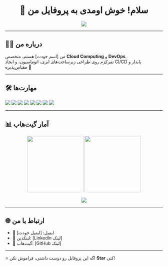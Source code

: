 <!-- بنر خوشامدگویی -->
<h1 align="center">👋 سلام! خوش اومدی به پروفایل من</h1>
<p align="center">
  <img src="https://readme-typing-svg.herokuapp.com?color=%2336BCF7&lines=Cloud+Computing+☁️;DevOps+⚙️;Automation+🚀;CI/CD+🔄;Kubernetes+🐳" />
</p>

---

## 🧑‍💻 درباره من
من [اسم خودت] هستم، متخصص **Cloud Computing** و **DevOps**.  
تمرکزم روی طراحی زیرساخت‌های ابری، اتوماسیون، و ایجاد CI/CD پایدار و مقیاس‌پذیره 🚀  

---

## 🛠 مهارت‌ها
<p>
  <img src="https://img.shields.io/badge/AWS-%23FF9900.svg?&style=for-the-badge&logo=amazon-aws&logoColor=white" />
  <img src="https://img.shields.io/badge/Azure-%230072C6.svg?&style=for-the-badge&logo=microsoft-azure&logoColor=white" />
  <img src="https://img.shields.io/badge/GCP-%234285F4.svg?&style=for-the-badge&logo=google-cloud&logoColor=white" />
  <img src="https://img.shields.io/badge/Docker-%230db7ed.svg?&style=for-the-badge&logo=docker&logoColor=white" />
  <img src="https://img.shields.io/badge/Kubernetes-%23326ce5.svg?&style=for-the-badge&logo=kubernetes&logoColor=white" />
  <img src="https://img.shields.io/badge/Terraform-%235835CC.svg?&style=for-the-badge&logo=terraform&logoColor=white" />
  <img src="https://img.shields.io/badge/Ansible-%23EE0000.svg?&style=for-the-badge&logo=ansible&logoColor=white" />
  <img src="https://img.shields.io/badge/Linux-%23FCC624.svg?&style=for-the-badge&logo=linux&logoColor=black" />
</p>

---

## 📊 آمار گیت‌هاب
<p align="center">
  <img src="https://github-readme-stats.vercel.app/api?username=USERNAME&show_icons=true&theme=tokyonight" height="180px"/>
  <img src="https://github-readme-streak-stats.herokuapp.com/?user=USERNAME&theme=tokyonight" height="180px"/>
</p>

<p align="center">
  <img src="https://github-readme-stats.vercel.app/api/top-langs/?username=USERNAME&layout=compact&theme=tokyonight" />
</p>

---

## 🌐 ارتباط با من
- 📧 ایمیل: [ایمیل خودت]  
- 💼 لینکدین: [LinkedIn لینک]  
- 🐙 گیت‌هاب: [GitHub لینک]  

---

⭐️ اگه این پروفایل رو دوست داشتی، فراموش نکن **Star** کنی!
